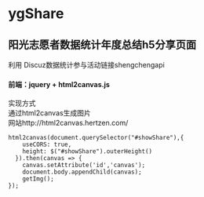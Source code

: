# ygShare
## 阳光志愿者数据统计年度总结h5分享页面

利用 Discuz数据统计参与活动链接shengchengapi  

#### 前端：jquery + html2canvas.js
实现方式   
通过html2canvas生成图片    
网站http://html2canvas.hertzen.com/    

``````
html2canvas(document.querySelector("#showShare"),{
    useCORS: true,
    height: $("#showShare").outerHeight()
  }).then(canvas => {
    canvas.setAttribute('id','canvas');
    document.body.appendChild(canvas);
    getImg();
});
``````
